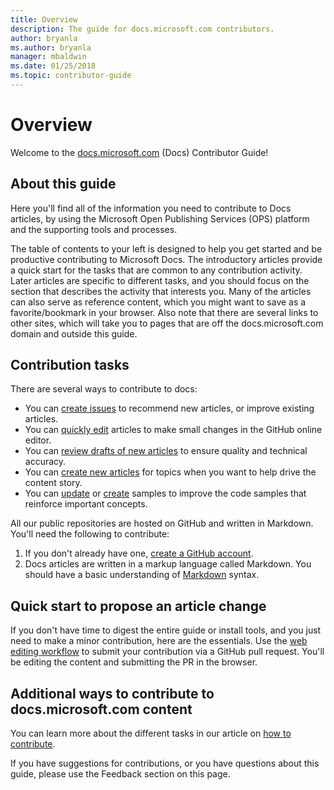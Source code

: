 ```yaml
---
title: Overview
description: The guide for docs.microsoft.com contributors.
author: bryanla
ms.author: bryanla
manager: mbaldwin
ms.date: 01/25/2018
ms.topic: contributor-guide
---
```

# Overview

Welcome to the [docs.microsoft.com](https://docs.microsoft.com) (Docs) Contributor Guide!

## About this guide

Here you'll find all of the information you need to contribute to Docs articles, by using the Microsoft Open Publishing Services (OPS) platform and the supporting tools and processes.

The table of contents to your left is designed to help you get started and be productive contributing to Microsoft Docs. The introductory articles provide a quick start for the tasks that are common to any contribution activity. Later articles are specific to different tasks, and you should focus on the section that describes the activity that interests you. Many of the articles can also serve as reference content, which you might want to save as a favorite/bookmark in your browser. Also note that there are several links to other sites, which will take you to pages that are off the docs.microsoft.com domain and outside this guide.

## Contribution tasks

There are several ways to contribute to docs:

- You can [create issues](how-to-contribute.md#create-issues) to recommend new articles, or improve existing articles.
- You can [quickly edit](how-to-contribute.md#quick-edits) articles to make small changes in the GitHub online editor.
- You can [review drafts of new articles](how-to-contribute.md#review-new-articles) to ensure quality and technical accuracy.
- You can [create new articles](how-to-contribute.md#create-new-articles) for topics when you want to help drive the content story.
- You can [update](how-to-contribute.md#update-samples) or [create](how-to-contribute.md#create-samples) samples to improve the code samples that reinforce important concepts.

All our public repositories are hosted on GitHub and written in Markdown. You'll need the following to contribute:

1. If you don't already have one, [create a GitHub account](https://github.com/join).
2. Docs articles are written in a markup language called Markdown. You should have a basic understanding of [Markdown](https://daringfireball.net/projects/markdown/syntax) syntax.

## Quick start to propose an article change

If you don't have time to digest the entire guide or install tools, and you just need to make a minor contribution, here are the essentials. Use the [web editing workflow](how-to-contribute.md#quick-edits) to submit your contribution via a GitHub pull request. You'll be editing the content and submitting the PR in the browser.

## Additional ways to contribute to docs.microsoft.com content

You can learn more about the different tasks in our article on [how to contribute](how-to-contribute.md).

If you have suggestions for contributions, or you have questions about this guide, please use the Feedback section on this page.

